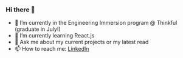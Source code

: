 ### Hi there 👋


- 🔭 I’m currently in the Engineering Immersion program @ Thinkful (graduate in July!)
- 🌱 I’m currently learning React.js
- 💬 Ask me about my current projects or my latest read
- 📫 How to reach me: [LinkedIn](https://www.linkedin.com/in/kyrapalmer/) 

